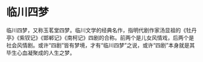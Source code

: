 # 临川四梦 

临川四梦，又称玉茗堂四梦。临川文学的经典名作，指明代剧作家汤显祖的《牡丹亭》《紫钗记》《邯郸记》《南柯记》四剧的合称。前两个是儿女风情戏，后两个是社会风情剧。或许“四剧”皆有梦境，才有“临川四梦”之说，或许“四剧”本身就是其毕生心血凝聚成的人生之梦。
